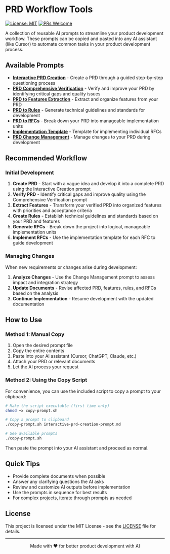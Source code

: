 # PRD Workflow Tools

[![License: MIT](https://img.shields.io/badge/License-MIT-yellow.svg)](https://opensource.org/licenses/MIT)
[![PRs Welcome](https://img.shields.io/badge/PRs-welcome-brightgreen.svg)](http://makeapullrequest.com)

A collection of reusable AI prompts to streamline your product development workflow. These prompts can be copied and pasted into any AI assistant (like Cursor) to automate common tasks in your product development process.

## Available Prompts

- [**Interactive PRD Creation**](interactive-prd-creation-prompt.md) - Create a PRD through a guided step-by-step questioning process
- [**PRD Comprehensive Verification**](prd-comprehensive-verification-prompt.md) - Verify and improve your PRD by identifying critical gaps and quality issues
- [**PRD to Features Extraction**](prd-to-features-prompt.md) - Extract and organize features from your PRD
- [**PRD to Rules**](prd-to-rules-prompt.md) - Generate technical guidelines and standards for development
- [**PRD to RFCs**](prd-to-rfcs-prompt.md) - Break down your PRD into manageable implementation units
- [**Implementation Template**](implementation-prompt-template.md) - Template for implementing individual RFCs
- [**PRD Change Management**](prd-change-management-prompt.md) - Manage changes to your PRD during development

## Recommended Workflow

### Initial Development
1. **Create PRD** - Start with a vague idea and develop it into a complete PRD using the Interactive Creation prompt
2. **Verify PRD** - Identify critical gaps and improve quality using the Comprehensive Verification prompt
3. **Extract Features** - Transform your verified PRD into organized features with priorities and acceptance criteria
4. **Create Rules** - Establish technical guidelines and standards based on your PRD and features
5. **Generate RFCs** - Break down the project into logical, manageable implementation units
6. **Implement RFCs** - Use the implementation template for each RFC to guide development

### Managing Changes
When new requirements or changes arise during development:
1. **Analyze Changes** - Use the Change Management prompt to assess impact and integration strategy
2. **Update Documents** - Revise affected PRD, features, rules, and RFCs based on the analysis
3. **Continue Implementation** - Resume development with the updated documentation

## How to Use

### Method 1: Manual Copy
1. Open the desired prompt file
2. Copy the entire contents
3. Paste into your AI assistant (Cursor, ChatGPT, Claude, etc.)
4. Attach your PRD or relevant documents
5. Let the AI process your request

### Method 2: Using the Copy Script
For convenience, you can use the included script to copy a prompt to your clipboard:

```bash
# Make the script executable (first time only)
chmod +x copy-prompt.sh

# Copy a prompt to clipboard
./copy-prompt.sh interactive-prd-creation-prompt.md

# See available prompts
./copy-prompt.sh
```

Then paste the prompt into your AI assistant and proceed as normal.

## Quick Tips

- Provide complete documents when possible
- Answer any clarifying questions the AI asks
- Review and customize AI outputs before implementation
- Use the prompts in sequence for best results
- For complex projects, iterate through prompts as needed

## License

This project is licensed under the MIT License - see the [LICENSE](LICENSE) file for details.

---

<p align="center">Made with ❤️ for better product development with AI</p> 